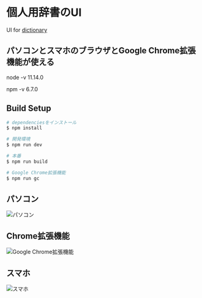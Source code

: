 # 個人用辞書のUI

UI for [dictionary](https://github.com/hrdrq/dictionary)

## パソコンとスマホのブラウザとGoogle Chrome拡張機能が使える

node -v 11.14.0

npm -v 6.7.0


## Build Setup

``` bash
# dependenciesをインストール
$ npm install

# 開発環境
$ npm run dev

# 本番
$ npm run build

# Google Chrome拡張機能
$ npm run gc
```

## パソコン
![パソコン](https://i.imgur.com/X9UEYBv.png "パソコン")

## Chrome拡張機能
![Google Chrome拡張機能](https://i.imgur.com/pGSIoZZ.png "Google Chrome拡張機能")

## スマホ
![スマホ](https://i.imgur.com/ZZ7QGoU.png "スマホ")
